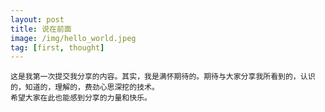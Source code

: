 ```yaml
---
layout: post
title: 说在前面
image: /img/hello_world.jpeg
tag: [first, thought]
---
```


    这是我第一次提交我分享的内容。其实，我是满怀期待的。期待与大家分享我所看到的，认识的，知道的，理解的，费劲心思深挖的技术。
    希望大家在此也能感到分享的力量和快乐。
